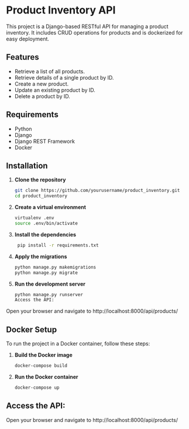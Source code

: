 # Product Inventory API

This project is a Django-based RESTful API for managing a product inventory. It includes CRUD operations for products and is dockerized for easy deployment.

## Features

- Retrieve a list of all products.
- Retrieve details of a single product by ID.
- Create a new product.
- Update an existing product by ID.
- Delete a product by ID.

## Requirements

- Python
- Django 
- Django REST Framework
- Docker

## Installation

1. **Clone the repository**

   ```bash
   git clone https://github.com/yourusername/product_inventory.git
   cd product_inventory
   
2. **Create a virtual environment**
   
    ```bash
    virtualenv .env
    source .env/bin/activate

3. **Install the dependencies**
   
    ```bash
     pip install -r requirements.txt

4. **Apply the migrations**

    ```bash
    python manage.py makemigrations
    python manage.py migrate
   
5. **Run the development server**

    ```bash
    python manage.py runserver
    Access the API:

Open your browser and navigate to http://localhost:8000/api/products/



## Docker Setup
To run the project in a Docker container, follow these steps:

1. **Build the Docker image**

   ```bash
   docker-compose build
   
2. **Run the Docker container**

   ```bash
   docker-compose up

## Access the API:

Open your browser and navigate to http://localhost:8000/api/products/

